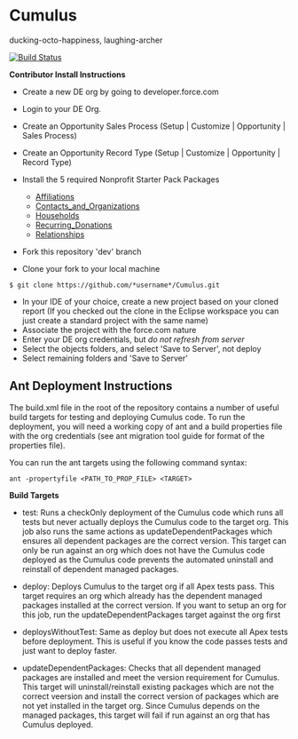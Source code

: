 Cumulus
=======

ducking-octo-happiness, laughing-archer

[![Build Status](http://ci.salesforcefoundation.org/buildStatus/icon?job=Cumulus_dev)](http://ci.salesforcefoundation.org/job/Cumulus_dev/)

**Contributor Install Instructions**

* Create a new DE org by going to developer.force.com
* Login to your DE Org. 
* Create an Opportunity Sales Process (Setup | Customize | Opportunity | Sales Process)
* Create an Opportunity Record Type (Setup | Customize | Opportunity | Record Type)
* Install the 5 required Nonprofit Starter Pack Packages  
 
    * [Affiliations](https://login.salesforce.com/packaging/installPackage.apexp?p0=04t80000000cZtq)
    * [Contacts_and_Organizations](https://login.salesforce.com/packaging/installPackage.apexp?p0=04t80000000cd3G)
    * [Households](https://login.salesforce.com/packaging/installPackage.apexp?p0=04t80000000lNu0)
    * [Recurring_Donations](https://login.salesforce.com/packaging/installPackage.apexp?p0=04t80000000pZK6)
    * [Relationships](https://login.salesforce.com/packaging/installPackage.apexp?p0=04t80000000pY9P)

* Fork this repository 'dev' branch
* Clone your fork to your local machine
```
$ git clone https://github.com/*username*/Cumulus.git
```
* In your IDE of your choice, create a new project based on your cloned report (If you checked out the clone in the Eclipse workspace you can just create a standard project with the same name)
* Associate the project with the force.com nature
* Enter your DE org credentials, but *do not refresh from server*
* Select the objects folders, and select 'Save to Server', not deploy
* Select remaining folders and 'Save to Server'

Ant Deployment Instructions
---------------------------

The build.xml file in the root of the repository contains a number of useful build targets for testing and deploying Cumulus code.  To run the deployment, you will need a working copy of ant and a build properties file with the org credentials (see ant migration tool guide for format of the properties file).

You can run the ant targets using the following command syntax:

```
ant -propertyfile <PATH_TO_PROP_FILE> <TARGET>
```

**Build Targets**

* test: Runs a checkOnly deployment of the Cumulus code which runs all tests but never actually deploys the Cumulus code to the target org.  This job also runs the same actions as updateDependentPackages which ensures all dependent packages are the correct version.  This target can only be run against an org which does not have the Cumulus code deployed as the Cumulus code prevents the automated uninstall and reinstall of dependent managed packages.

* deploy: Deploys Cumulus to the target org if all Apex tests pass.  This target requires an org which already has the dependent managed packages installed at the correct version.  If you want to setup an org for this job, run the updateDependentPackages target against the org first

* deploysWithoutTest: Same as deploy but does not execute all Apex tests before deployment.  This is useful if you know the code passes tests and just want to deploy faster.

* updateDependentPackages: Checks that all dependent managed packages are installed and meet the version requirement for Cumulus.  This target will uninstall/reinstall existing packages which are not the correct veersion and install the correct version of packages which are not yet installed in the target org.  Since Cumulus depends on the managed packages, this target will fail if run against an org that has Cumulus deployed.
